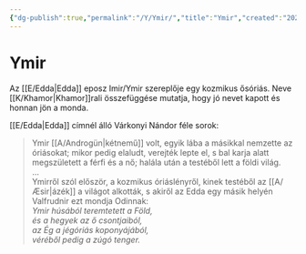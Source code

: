 ```yaml
---
{"dg-publish":true,"permalink":"/Y/Ymir/","title":"Ymir","created":"2025-09-28T20:51","updated":"2025-09-28T20:52"}
---
```



# Ymir

Az [[E/Edda\|Edda]] eposz Imir/Ymir szereplője egy kozmikus ősóriás. Neve [[K/Khamor\|Khamor]]rali összefüggése mutatja, hogy jó nevet kapott és honnan jön a monda.  

[[E/Edda\|Edda]] címnél álló Várkonyi Nándor féle sorok:  
> Ymir [[A/Androgün\|kétnemű]] volt, egyik lába a másikkal nemzette az óriásokat; mikor pedig elaludt, verejték lepte el, s bal karja alatt megszületett a férfi és a nő; halála után a testéből lett a földi világ.  
> ...  
> Ymirről szól először, a kozmikus óriáslényről, kinek testéből az [[A/Æsir\|ázék]] a világot alkották, s akiről az Edda egy másik helyén Valfrudnir ezt mondja Odinnak:  
> *Ymir húsából teremtetett a Föld,*  
> *és a hegyek az ő csontjaiból,*  
> *az Ég a jégóriás koponyájából,*  
> *véréből pedig a zúgó tenger.* 